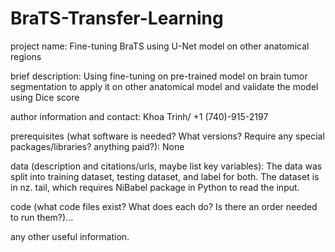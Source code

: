 # BraTS-Transfer-Learning
project name: Fine-tuning BraTS using U-Net model on other anatomical regions

brief description: Using fine-tuning on pre-trained model on brain tumor segmentation to apply it on other anatomical model and validate the model using Dice score

author information and contact: Khoa Trinh/ +1 (740)-915-2197

prerequisites (what software is needed? What versions? Require any special packages/libraries? anything paid?): None

data (description and citations/urls, maybe list key variables): The data was split into training dataset, testing dataset, and label for both. The dataset is in nz. tail, which requires NiBabel package in Python to read the input.

code (what code files exist? What does each do? Is there an order needed to run them?)...

any other useful information.
